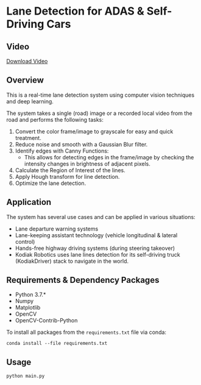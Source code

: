 # Lane Detection for ADAS & Self-Driving Cars

## Video
[Download Video](fc62da16-f49b-4e09-8df4-284bdd6b816c.mp4)


## Overview
This is a real-time lane detection system using computer vision techniques and deep learning.

The system takes a single (road) image or a recorded local video from the road and performs the following tasks:

1. Convert the color frame/image to grayscale for easy and quick treatment.
2. Reduce noise and smooth with a Gaussian Blur filter.
3. Identify edges with Canny Functions: 
    - This allows for detecting edges in the frame/image by checking the intensity changes in brightness of adjacent pixels.
4. Calculate the Region of Interest of the lines.
5. Apply Hough transform for line detection.
6. Optimize the lane detection.

## Application
The system has several use cases and can be applied in various situations:

- Lane departure warning systems
- Lane-keeping assistant technology (vehicle longitudinal & lateral control)
- Hands-free highway driving systems (during steering takeover)
- Kodiak Robotics uses lane lines detection for its self-driving truck (KodiakDriver) stack to navigate in the world.

## Requirements & Dependency Packages
- Python 3.7.*
- Numpy
- Matplotlib
- OpenCV
- OpenCV-Contrib-Python

To install all packages from the `requirements.txt` file via conda:

    conda install --file requirements.txt

## Usage

    python main.py
